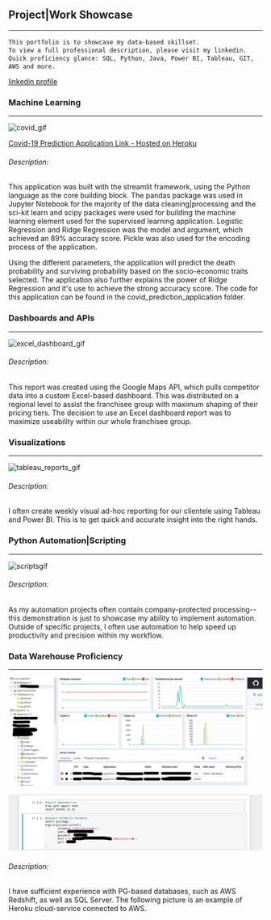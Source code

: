 ## Project|Work Showcase
---
```
This portfolio is to showcase my data-based skillset.
To view a full professional description, please visit my linkedin.
Quick proficiency glance: SQL, Python, Java, Power BI, Tableau, GIT, AWS and more.
```
[linkedin profile](https://www.linkedin.com/in/derek-westjohn-82154662)





### Machine Learning
---
![covid_gif](https://github.com/dwest85/project_showcase/blob/main/markdown_gifs/covid19_gif.gif)

[Covid-19 Prediction Application Link - Hosted on Heroku](https://covidappproject.herokuapp.com/)

###### Description:
This application was built with the streamlit framework, using the Python language as the core building block. The pandas package was used in Jupyter Notebook for the majority of the data cleaning|processing and the sci-kit learn and scipy packages were used for building the machine learning element used for the supervised learning application. Logistic Regression and Ridge Regression was the model and argument, which achieved an 89% accuracy score. Pickle was also used for the encoding process of the application.

Using the different parameters, the application will predict the death probability and surviving probability based on the socio-economic traits selected. The application also further explains the power of Ridge Regression and it's use to achieve the strong accuracy score. The code for this application can be found in the covid_prediction_application folder.



### Dashboards and APIs
---
![excel_dashboard_gif](https://github.com/dwest85/project_showcase/blob/main/markdown_gifs/dashboard_gif.gif)

###### Description:
This report was created using the Google Maps API, which pulls competitor data into a custom Excel-based dashboard. This was distributed on a regional level to assist the franchisee group with maximum shaping of their pricing tiers. The decision to use an Excel dashboard report was to maximize useability within our whole franchisee group.



### Visualizations
---
![tableau_reports_gif](https://github.com/dwest85/project_showcase/blob/main/markdown_gifs/visuals_gif.gif)

###### Description:
I often create weekly visual ad-hoc reporting for our clientele using Tableau and Power BI. This is to get quick and accurate insight into the right hands.



### Python Automation|Scripting
---
![scriptsgif](https://github.com/dwest85/project_showcase/blob/main/markdown_gifs/automation_gif.gif)

###### Description:
As my automation projects often contain company-protected processing--this demonstration is just to showcase my ability to implement automation. Outside of specific projects, I often use automation to help speed up productivity and precision within my workflow. 



### Data Warehouse Proficiency
---
![databaseimg1](https://github.com/dwest85/project_showcase/blob/main/markdown_images/databaseimg1.jpg)

![databaseimg2](https://github.com/dwest85/project_showcase/blob/main/markdown_images/databaseimg2.jpg)

###### Description:
I have sufficient experience with PG-based databases, such as AWS Redshift, as well as SQL Server. The following picture is an example of Heroku cloud-service connected to AWS.



